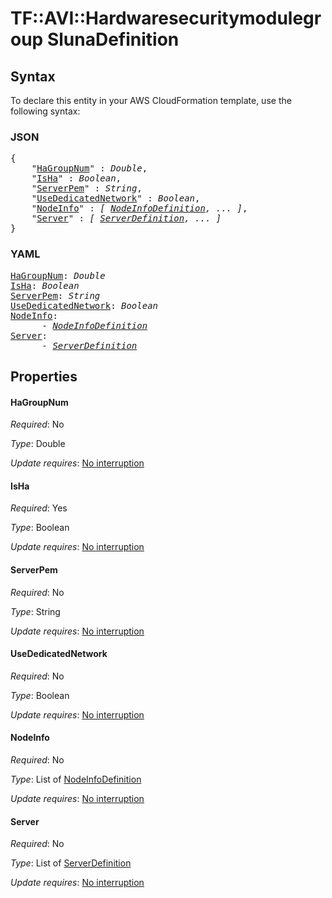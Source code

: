 # TF::AVI::Hardwaresecuritymodulegroup SlunaDefinition

## Syntax

To declare this entity in your AWS CloudFormation template, use the following syntax:

### JSON

<pre>
{
    "<a href="#hagroupnum" title="HaGroupNum">HaGroupNum</a>" : <i>Double</i>,
    "<a href="#isha" title="IsHa">IsHa</a>" : <i>Boolean</i>,
    "<a href="#serverpem" title="ServerPem">ServerPem</a>" : <i>String</i>,
    "<a href="#usededicatednetwork" title="UseDedicatedNetwork">UseDedicatedNetwork</a>" : <i>Boolean</i>,
    "<a href="#nodeinfo" title="NodeInfo">NodeInfo</a>" : <i>[ <a href="nodeinfodefinition.md">NodeInfoDefinition</a>, ... ]</i>,
    "<a href="#server" title="Server">Server</a>" : <i>[ <a href="serverdefinition.md">ServerDefinition</a>, ... ]</i>
}
</pre>

### YAML

<pre>
<a href="#hagroupnum" title="HaGroupNum">HaGroupNum</a>: <i>Double</i>
<a href="#isha" title="IsHa">IsHa</a>: <i>Boolean</i>
<a href="#serverpem" title="ServerPem">ServerPem</a>: <i>String</i>
<a href="#usededicatednetwork" title="UseDedicatedNetwork">UseDedicatedNetwork</a>: <i>Boolean</i>
<a href="#nodeinfo" title="NodeInfo">NodeInfo</a>: <i>
      - <a href="nodeinfodefinition.md">NodeInfoDefinition</a></i>
<a href="#server" title="Server">Server</a>: <i>
      - <a href="serverdefinition.md">ServerDefinition</a></i>
</pre>

## Properties

#### HaGroupNum

_Required_: No

_Type_: Double

_Update requires_: [No interruption](https://docs.aws.amazon.com/AWSCloudFormation/latest/UserGuide/using-cfn-updating-stacks-update-behaviors.html#update-no-interrupt)

#### IsHa

_Required_: Yes

_Type_: Boolean

_Update requires_: [No interruption](https://docs.aws.amazon.com/AWSCloudFormation/latest/UserGuide/using-cfn-updating-stacks-update-behaviors.html#update-no-interrupt)

#### ServerPem

_Required_: No

_Type_: String

_Update requires_: [No interruption](https://docs.aws.amazon.com/AWSCloudFormation/latest/UserGuide/using-cfn-updating-stacks-update-behaviors.html#update-no-interrupt)

#### UseDedicatedNetwork

_Required_: No

_Type_: Boolean

_Update requires_: [No interruption](https://docs.aws.amazon.com/AWSCloudFormation/latest/UserGuide/using-cfn-updating-stacks-update-behaviors.html#update-no-interrupt)

#### NodeInfo

_Required_: No

_Type_: List of <a href="nodeinfodefinition.md">NodeInfoDefinition</a>

_Update requires_: [No interruption](https://docs.aws.amazon.com/AWSCloudFormation/latest/UserGuide/using-cfn-updating-stacks-update-behaviors.html#update-no-interrupt)

#### Server

_Required_: No

_Type_: List of <a href="serverdefinition.md">ServerDefinition</a>

_Update requires_: [No interruption](https://docs.aws.amazon.com/AWSCloudFormation/latest/UserGuide/using-cfn-updating-stacks-update-behaviors.html#update-no-interrupt)

